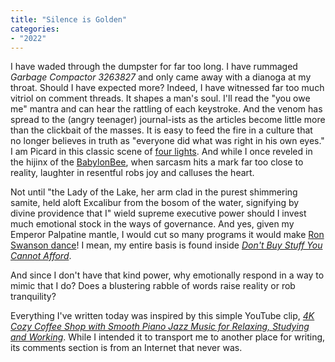 ```yaml
---
title: "Silence is Golden"
categories:
- "2022"
---
```


I have waded through the dumpster for far too long.  I have rummaged *Garbage Compactor 3263827* and only came away with a dianoga at my throat.  Should I have expected more?  Indeed, I have witnessed far too much vitriol on comment threads.  It shapes a man's soul.  I'll read the "you owe me" mantra and can hear the rattling of each keystroke.  And the venom has spread to the (angry teenager) journal-ists as the articles become little more than the clickbait of the masses.   It is easy to feed the fire in a culture that no longer believes in truth as "everyone did what was right in his own eyes."  I am Picard in this classic scene of [four lights](https://www.youtube.com/watch?v=wjKQQpPVifY).  And while I once reveled in the hijinx of the [BabylonBee](https://babylonbee.com/), when sarcasm hits a mark far too close to reality, laughter in resentful robs joy and calluses the heart.  

Not until "the Lady of the Lake, her arm clad in the purest shimmering samite, held aloft Excalibur from the bosom of the water, signifying by divine providence that I" wield supreme executive power should I invest much emotional stock in the ways of governance.  And yes, given my Emperor Palpatine mantle, I would cut so many programs it would make [Ron Swanson dance](https://www.youtube.com/watch?v=-y6qrCgA8M0)!  I mean, my entire basis is found inside *[Don't Buy Stuff You Cannot Afford](https://www.youtube.com/watch?v=R3ZJKN_5M44)*.

And since I don't have that kind power, why emotionally respond in a way to mimic that I do?  Does a blustering rabble of words raise reality or rob tranquility?

Everything I've written today was inspired by this simple YouTube clip, *[4K Cozy Coffee Shop with Smooth Piano Jazz Music for Relaxing, Studying and Working]( https://www.youtube.com/watch?v=MYPVQccHhAQ)*.  While I intended it to transport me to another place for writing, its comments section is from an Internet that never was. 